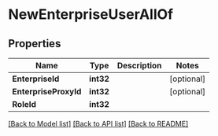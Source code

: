 # NewEnterpriseUserAllOf

## Properties

Name | Type | Description | Notes
------------ | ------------- | ------------- | -------------
**EnterpriseId** | **int32** |  | [optional] 
**EnterpriseProxyId** | **int32** |  | [optional] 
**RoleId** | **int32** |  | 

[[Back to Model list]](../README.md#documentation-for-models) [[Back to API list]](../README.md#documentation-for-api-endpoints) [[Back to README]](../README.md)


